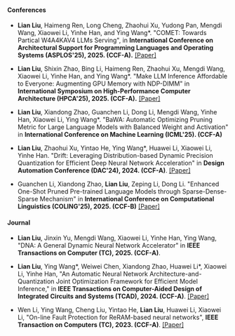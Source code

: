 #### Conferences

- <strong>Lian Liu</strong>, Haimeng Ren, Long Cheng, Zhaohui Xu, Yudong Pan, Mengdi Wang, Xiaowei Li, Yinhe Han, and Ying Wang*. "COMET: Towards Partical W4A4KAV4 LLMs Serving", in <strong> International Conference on Architectural Support for Programming Languages and Operating Systems (ASPLOS'25), 2025. (CCF-A).</strong> [[Paper]](https://arxiv.org/abs/2410.12168)

- <strong>Lian Liu</strong>, Shixin Zhao, Bing Li, Haimeng Ren, Zhaohui Xu, Mengdi Wang, Xiaowei Li, Yinhe Han, and Ying Wang*. "Make LLM Inference Affordable to Everyone: Augmenting GPU Memory with NDP-DIMM" in <strong> International Symposium on High-Performance Computer Architecture (HPCA'25), 2025. (CCF-A).</strong> [[Paper]](https://arxiv.org/abs/2502.16963)

- <strong>Lian Liu</strong>, Xiandong Zhao, Guanchen Li, Dong Li, Mengdi Wang, Yinhe Han, Xiaowei Li, Ying Wang*. "BaWA: Automatic Optimizing Pruning Metric for Large Language Models with Balanced Weight and Activation" in <strong> International Conference on   Machine Learning (ICML'25). (CCF-A)</strong>

- <strong>Lian Liu</strong>, Zhaohui Xu, Yintao He, Ying Wang*, Huawei Li, Xiaowei Li, Yinhe Han. "Drift: Leveraging Distribution-based Dynamic Precision Quantization for Efficient Deep Neural Network Acceleration" in <strong> Design Automation Conference (DAC'24), 2024. (CCF-A)</strong>. [[Paper]](https://dl.acm.org/doi/abs/10.1145/3649329.3655986)

- Guanchen Li, Xiandong Zhao, <strong>Lian Liu</strong>, Zeping Li, Dong Li. "Enhanced One-Shot Pruned Pre-trained Language Models through Sparse-Dense-Sparse Mechanism" in <strong> International Conference on
Computational Linguistics (COLING'25), 2025. (CCF-B)</strong> [[Paper]](https://aclanthology.org/2025.coling-main.117/)

#### Journal 

- <strong>Lian Liu</strong>, Jinxin Yu, Mengdi Wang, Xiaowei Li, Yinhe Han, Ying Wang, "DNA: A General Dynamic Neural Network Accelerator" in <strong> IEEE Transactions on Computer (TC), 2025. (CCF-A)</strong>. 

- <strong>Lian Liu</strong>, Ying Wang*, Weiwei Chen, Xiandong Zhao, Huawei Li*, Xiaowei Li, Yinhe Han, "An Automatic Neural Network Architecture-and-Quantization Joint Optimization Framework for Efficient Model Inference," in <strong> IEEE Transactions on Computer-Aided Design of Integrated Circuits and Systems (TCAD), 2024. (CCF-A)</strong>. [[Paper]](https://ieeexplore.ieee.org/abstract/document/10342823/)

- Wen Li, Ying Wang, Cheng Liu, Yintao He, <strong>Lian Liu</strong>, Huawei Li, Xiaowei Li, "On-line Fault Protection for ReRAM-based neural networks", <strong>IEEE Transaction on Computers (TC), 2023. (CCF-A)</strong>. [[Paper]](https://ieeexplore.ieee.org/abstract/document/9737421/)

<!-- #### Preprints -->

